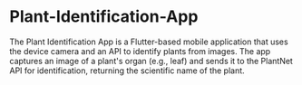 # Plant-Identification-App
The Plant Identification App is a Flutter-based mobile application that uses the device camera and an API to identify plants from images. The app captures an image of a plant's organ (e.g., leaf) and sends it to the PlantNet API for identification, returning the scientific name of the plant.
